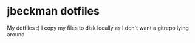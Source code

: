 jbeckman dotfiles
=================

My dotfiles :) I copy my files to disk locally as I don't want a gitrepo lying around
